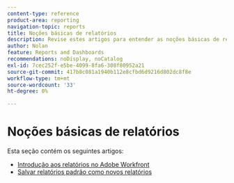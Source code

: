 ```yaml
---
content-type: reference
product-area: reporting
navigation-topic: reports
title: Noções básicas de relatórios
description: Revise estes artigos para entender as noções básicas de relatórios no Adobe Workfront.
author: Nolan
feature: Reports and Dashboards
recommendations: noDisplay, noCatalog
exl-id: 7cec252f-e5be-4099-8fa6-308f80952a21
source-git-commit: 417b8c081a1940b112e8cfbd6d9216d802dc8f8e
workflow-type: tm+mt
source-wordcount: '33'
ht-degree: 0%

---
```


# Noções básicas de relatórios

Esta seção contém os seguintes artigos:

* [Introdução aos relatórios no Adobe Workfront](../../../reports-and-dashboards/reports/reporting/get-started-reports-workfront.md)
* [Salvar relatórios padrão como novos relatórios](../../../reports-and-dashboards/reports/reporting/save-default-reports-new-reports.md)
  <!--outdated: * [Basic Report Creation Program for the new Workfront experience](https://one.workfront.com/s/basic-report-creation-program)-->

